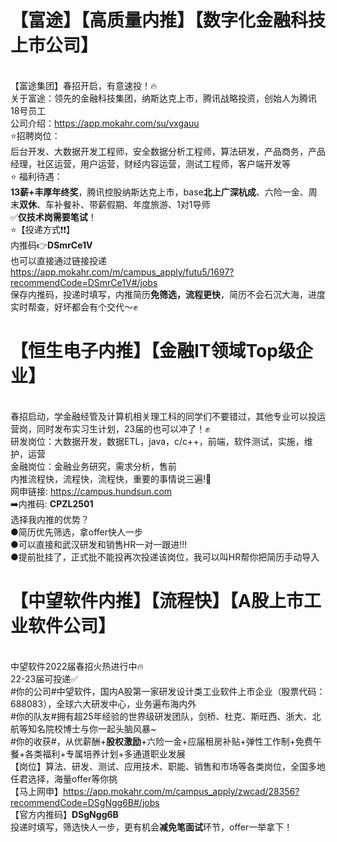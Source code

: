 # 【富途】【高质量内推】【数字化金融科技上市公司】
<br>【富途集团】春招开启，有意速投！🔥
<br>关于富途：领先的金融科技集团，纳斯达克上市，腾讯战略投资，创始人为腾讯18号员工
<br>公司介绍：https://app.mokahr.com/su/vxgauu
<br>⭐招聘岗位：
<br>后台开发、大数据开发工程师，安全数据分析工程师，算法研发，产品商务，产品经理，社区运营，用户运营，财经内容运营，测试工程师，客户端开发等
<br>⭐ 福利待遇：
<br>**13薪+丰厚年终奖**，腾讯控股纳斯达克上市，base**北上广深杭成**、六险一金、周末**双休**、车补餐补、带薪假期、年度旅游、1对1导师
<br>✅**仅技术岗需要笔试**！
<br>⭐【投递方式❗️❗️】
<br>内推码👉**DS️mrCe1V**
<br>也可以直接通过链接投递
<br>https://app.mokahr.com/m/campus_apply/futu5/1697?recommendCode=DSmrCe1V#/jobs
<br>保存内推码，投递时填写，内推简历**免筛选，流程更快**，简历不会石沉大海，进度实时帮查，好坏都会有个交代～✊
# 【恒生电子内推】【金融IT领域Top级企业】
<br>春招启动，学金融经管及计算机相关理工科的同学们不要错过，其他专业可以投运营岗，同时发布实习生计划，23届的也可以冲了！✊
<br>研发岗位：大数据开发，数据ETL，java，c/c++，前端，软件测试，实施，维护，运营
<br>金融岗位：金融业务研究，需求分析，售前
<br>内推流程快，流程快，流程快，重要的事情说三遍!🚀
<br>网申链接:  https://campus.hundsun.com 
<br>➡️内推码: **CPZL2501**
<br>选择我内推的优势？
<br>●简历优先筛选，拿offer快人一步
<br>●可以直接和武汉研发和销售HR一对一跟进!!!
<br>●提前批挂了，正式批不能投再次投递该岗位，我可以叫HR帮你把简历手动导入
# 【中望软件内推】【流程快】【A股上市工业软件公司】
<br>中望软件2022届春招火热进行中🔥
<br>22-23届可投递✅
<br>#你的公司#中望软件，国内A股第一家研发设计类工业软件上市企业（股票代码：688083），全球六大研发中心，业务遍布海内外
<br>#你的队友#拥有超25年经验的世界级研发团队，剑桥、杜克、斯旺西、浙大、北航等知名院校博士与你一起头脑风暴~
<br>#你的收获#，从优薪酬+**股权激励**+六险一金+应届租房补贴+弹性工作制+免费午餐+各类福利+专属培养计划+多通道职业发展
<br>【岗位】算法、研发、测试、应用技术、职能、销售和市场等各类岗位，全国多地任君选择，海量offer等你挑
<br>【马上网申】https://app.mokahr.com/m/campus_apply/zwcad/28356?recommendCode=DSgNgg6B#/jobs
<br>【官方内推码】**DSgNgg6B**
<br>投递时填写，筛选快人一步，更有机会**减免笔面试**环节，offer一举拿下！
